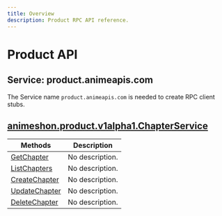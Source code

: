 ```yaml
---
title: Overview
description: Product RPC API reference.
---
```


# Product API

## Service: product.animeapis.com

The Service name `product.animeapis.com` is needed to create RPC client stubs.

<a name="animeshon.product.v1alpha1.ChapterService"></a>

## [animeshon.product.v1alpha1.ChapterService](/product/docs/reference/rpc/animeshon.product.v1alpha1#animeshon.product.v1alpha1.ChapterService)

| Methods | Description |
| ----------- | ------------|
| [GetChapter](/product/docs/reference/rpc/animeshon.product.v1alpha1#animeshon.product.v1alpha1.ChapterService.GetChapter) | No description. |
| [ListChapters](/product/docs/reference/rpc/animeshon.product.v1alpha1#animeshon.product.v1alpha1.ChapterService.ListChapters) | No description. |
| [CreateChapter](/product/docs/reference/rpc/animeshon.product.v1alpha1#animeshon.product.v1alpha1.ChapterService.CreateChapter) | No description. |
| [UpdateChapter](/product/docs/reference/rpc/animeshon.product.v1alpha1#animeshon.product.v1alpha1.ChapterService.UpdateChapter) | No description. |
| [DeleteChapter](/product/docs/reference/rpc/animeshon.product.v1alpha1#animeshon.product.v1alpha1.ChapterService.DeleteChapter) | No description. |
